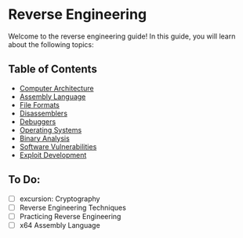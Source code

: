# Reverse Engineering
Welcome to the reverse engineering guide! In this guide, you will learn about the following topics:

## Table of Contents
- [Computer Architecture](Computer%20Architecture/Table%20of%20Contents.md)
- [Assembly Language](Assembly%20Language/Table%20of%20Contents.md)
- [File Formats](File%20Formats/Table%20of%20Contents.md)
- [Disassemblers](Disassemblers/Table%20of%20Contents.md)
- [Debuggers](Debuggers/Table%20of%20Contents.md)
- [Operating Systems](Operating%20Systems/Table%20of%20Contents.md)
- [Binary Analysis](Binary%20Analysis/Table%20of%20Contents.md)
- [Software Vulnerabilities](Software%20Vulnerabilities/Table%20of%20Contents.md)
- [Exploit Development](Exploit%20Development/Table%20of%20Contents.md)

## To Do:
- [ ] excursion: Cryptography
- [ ] Reverse Engineering Techniques
- [ ] Practicing Reverse Engineering
- [ ] x64 Assembly Language